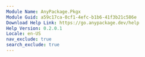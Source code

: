 ```yaml
---
Module Name: AnyPackage.Pkgx
Module Guid: a59c17ca-0cf1-4efc-b1b6-41f3b21c586e
Download Help Link: https://go.anypackage.dev/help
Help Version: 0.2.0.1
Locale: en-US
nav_exclude: true
search_exclude: true
---
```

